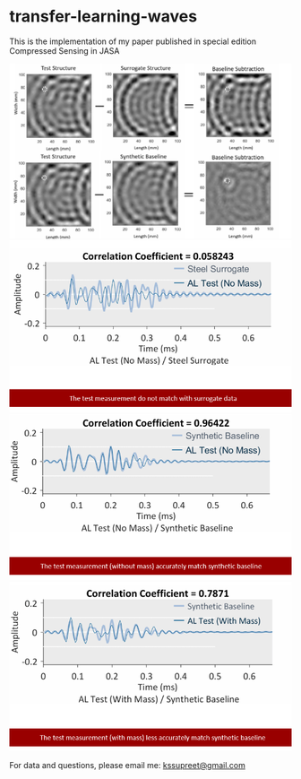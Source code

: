 # transfer-learning-waves
This is the implementation of my paper published in special edition Compressed Sensing in JASA 

![This figure shows the gist of my work](exp1.png)
![The figure shows the dissimilarity between two signals](exp2.png)
![The figure shows the improvement after our method](exp3.png)
![The figure shows that if a structure has a damage, the similarity metric is lower](exp4.png)

For data and questions, please email me: kssupreet@gmail.com
